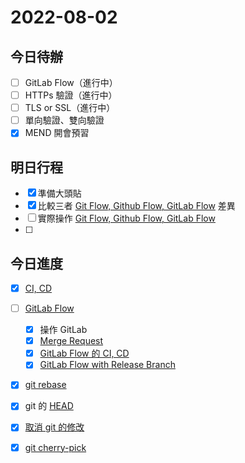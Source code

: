 #  2022-08-02
## 今日待辦
- [ ] GitLab Flow（進行中）
- [ ] HTTPs 驗證（進行中）
- [ ] TLS or SSL（進行中）
- [ ] 單向驗證、雙向驗證
- [x] MEND 開會預習

## 明日行程
- [x] 準備大頭貼
- [x] 比較三者 [Git Flow, Github Flow, GitLab Flow](../test/Git%20Flow,%20Github%20Flow,%20GitLab%20Flow.md) 差異
- [ ] 實際操作 [Git Flow, Github Flow, GitLab Flow](../test/Git%20Flow,%20Github%20Flow,%20GitLab%20Flow.md) 
- [ ] 


## 今日進度
- [x] [CI, CD](CI,%20CD.md)
- [ ] [GitLab Flow](GitLab%20Flow.md)
	- [x] 操作 GitLab
	- [x] [Merge Request](Merge%20Request.md)
	- [x] [GitLab Flow 的 CI, CD](GitLab%20Flow%20的%20CI,%20CD.md)
	- [x] [GitLab Flow with Release Branch](GitLab%20Flow%20with%20Release%20Branch.md)
- [x] [git rebase](dontTrustYourLittleBrain/git%20rebase.md)
- [x] git 的 [HEAD](dontTrustYourLittleBrain/HEAD.md)
- [x] [取消 git 的修改](dontTrustYourLittleBrain/取消%20git%20的修改.md)
- [x] [git cherry-pick](dontTrustYourLittleBrain/git%20cherry-pick.md)


